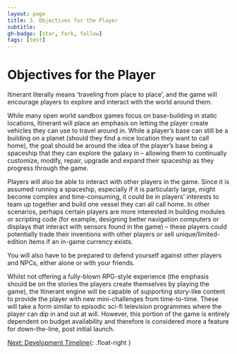 ```yaml
---
layout: page
title: 3. Objectives for the Player
subtitle:
gh-badge: [star, fork, follow]
tags: [test]
---
```

# Objectives for the Player

Itinerant literally means ‘traveling from place to place’, and the game will encourage players to explore and interact with the world around them.

While many open world sandbox games focus on base-building in static locations, Itinerant will place an emphasis on letting the player create vehicles they can use to travel around in. While a player’s base can still be a building on a planet (should they find a nice location they want to call home), the goal should be around the idea of the player’s base being a spaceship that they can explore the galaxy in – allowing them to continually customize, modify, repair, upgrade and expand their spaceship as they progress through the game.

Players will also be able to interact with other players in the game. Since it is assumed running a spaceship, especially if it is particularly large, might become complex and time-consuming, it could be in players’ interests to team up together and build one vessel they can all call home. In other scenarios, perhaps certain players are more interested in building modules or scripting code (for example, designing better navigation computers or displays that interact with sensors found in the game) – these players could potentially trade their inventions with other players or sell unique/limited-edition items if an in-game currency exists.

You will also have to be prepared to defend yourself against other players and NPCs, either alone or with your friends.

Whilst not offering a fully-blown RPG-style experience (the emphasis should be on the stories the players create themselves by playing the game), the Itinerant engine will be capable of supporting story-like content to provide the player with new mini-challenges from time-to-time. These will take a form similar to episodic sci-fi television programmes where the player can dip in and out at will. However, this portion of the game is entirely dependent on budget availability and therefore is considered more a feature for down-the-line, post initial launch.

[Next: Development Timeline](4.-Development-Timeline.html){: .float-right }
